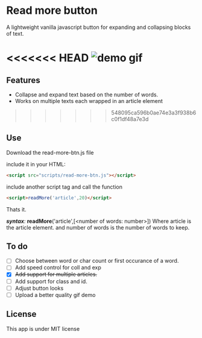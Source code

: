 # Read more button

A lightweight vanilla javascript button for expanding and collapsing blocks of text.

<<<<<<< HEAD
![demo gif](https://github.com/gumbol/read-more-btn/public/images/read-more-btn--demo.gif)
=======
## Features

- Collapse and expand text based on the number of words.
- Works on multiple texts each wrapped in an article element
>>>>>>> 548095ca596b0ae74e3a3f938b6c0f1df48a7e3d

## Use

Download the read-more-btn.js file

include it in your HTML:
```html
<script src="scripts/read-more-btn.js"></script>
```
include another script tag and call the function
```html
<script>readMore('article',20)</script>
```
Thats it.

_**syntax**:_ 
**readMore**('article',[\<number of words: number\>])
Where article is the article element. and number of words is the number of words to keep.

## To do

- [ ] Choose between word or char count or first occurance of a word.
- [ ] Add speed control for coll and exp
- [x] ~~Add support for multiple articles.~~
- [ ] Add support for class and id.
- [ ] Adjust button looks
- [ ] Upload a better quality gif demo

## License
This app is under MIT license
